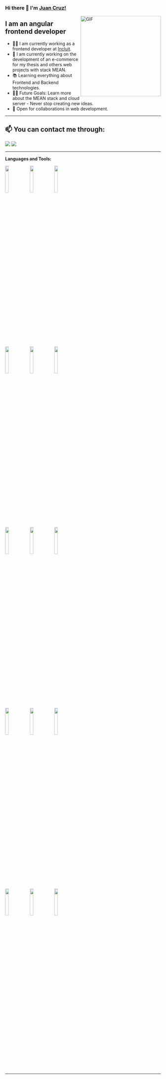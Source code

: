 ### Hi there 👋 I'm [Juan Cruz!](https://github.com/gorguero)

<img align="right" alt="GIF" height="260px" src="https://media.giphy.com/media/qgQUggAC3Pfv687qPC/giphy.gif" />

## I am an angular frontend developer

- 👨‍💻 I am currently working as a frontend developer at <a href="https://incluit.com/">Incluit</a>.
- 🌱 I am currently working on the development of an e-commerce for my thesis and others web projects with stack MEAN.
- 📚 Learning everything about Frontend and Backend technologies.
- 💪🏼 Future Goals: Learn more about the MEAN stack and cloud server - Never stop creating new ideas.
- 🤝 Open for collaborations in web development.

---

## 📫 You can contact me through:
<a href="mailto:jcaguerodev@gmail.com"><img src="https://img.shields.io/badge/e‑mail-D14836.svg?style=for-the-badge&logo=GMail&logoColor=white"/></a>
<a href="https://www.linkedin.com/in/juan-cruz-ag%C3%BCero/"><img src="https://img.shields.io/badge/linkedin-0077B5.svg?style=for-the-badge&logo=linkedin&logoColor=white"/></a>

---

**Languages and Tools:**

<p>
  <code><img width="15%" src="https://www.vectorlogo.zone/logos/w3_html5/w3_html5-ar21.svg"></code>
  <code><img width="15%" src="https://www.vectorlogo.zone/logos/w3_css/w3_css-ar21.svg"></code>
  <code><img width="15%" src="https://www.vectorlogo.zone/logos/getbootstrap/getbootstrap-ar21.svg"></code>
  <br />
  <code><img width="15%" src="https://www.vectorlogo.zone/logos/javascript/javascript-ar21.svg"></code>
  <code><img width="15%" src="https://www.vectorlogo.zone/logos/typescriptlang/typescriptlang-ar21.svg"></code>
  <code><img width="15%" src="https://www.vectorlogo.zone/logos/nodejs/nodejs-ar21.svg"></code>
  <br />
  <code><img width="15%" src="https://www.vectorlogo.zone/logos/angular/angular-ar21.svg"></code>
  <code><img width="15%" src="https://www.vectorlogo.zone/logos/expressjs/expressjs-ar21.svg"></code>
  <code><img width="15%" src="https://www.vectorlogo.zone/logos/mongodb/mongodb-ar21.svg"></code>
  <br />
  <code><img width="15%" src="https://www.vectorlogo.zone/logos/mysql/mysql-ar21.svg"></code>
  <code><img width="15%" src="https://www.vectorlogo.zone/logos/git-scm/git-scm-ar21.svg"></code>
  <code><img width="15%" src="https://www.vectorlogo.zone/logos/npmjs/npmjs-ar21.svg"></code>
  <br />
  <code><img width="15%" src="https://www.vectorlogo.zone/logos/getpostman/getpostman-ar21.svg"></code>
  <code><img width="15%" src="https://seeklogo.com/images/J/jwt-logo-11B708E375-seeklogo.com.png"></code>
  <code><img width="15%" src="https://www.vectorlogo.zone/logos/visualstudio_code/visualstudio_code-ar21.svg"></code>
</p>

---
